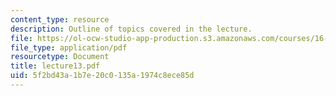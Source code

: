 ```yaml
---
content_type: resource
description: Outline of topics covered in the lecture.
file: https://ol-ocw-studio-app-production.s3.amazonaws.com/courses/16-322-stochastic-estimation-and-control-fall-2004/5f2bd43a1b7e20c0135a1974c8ece85d_lecture13.pdf
file_type: application/pdf
resourcetype: Document
title: lecture13.pdf
uid: 5f2bd43a-1b7e-20c0-135a-1974c8ece85d
---
```

